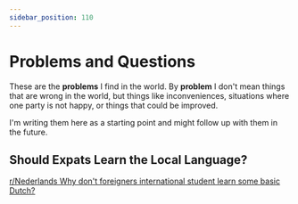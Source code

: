 ```yaml
---
sidebar_position: 110
---
```


# Problems and Questions

These are the **problems** I find in the world. By **problem** I don't mean things that are wrong in the world, but things like inconveniences, situations where one party is not happy, or things that could be improved.

I'm writing them here as a starting point and might follow up with them in the future.

## Should Expats Learn the Local Language?

[<Icon icon="fa-brands fa-reddit" size="lg" /> r/Nederlands Why don't foreigners international student learn some basic Dutch?](https://www.reddit.com/r/Netherlands/comments/15pdrz7/why_dont_foreigners_international_student_learn)

